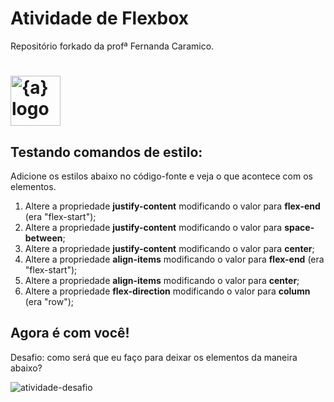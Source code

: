 # Atividade de Flexbox

Repositório forkado da profª Fernanda Caramico. 

<h1>
    <a href="https://github.com/SPTech-Atividades-de-PI/flex-box-atividade-01">
      <img align="center" width="80px" src="https://avatars.githubusercontent.com/u/46379117?v=4" img width="80" alt="{a} logo" class="img-fluid"></a>
      

## Testando comandos de estilo:

Adicione os estilos abaixo no código-fonte e veja o que acontece com os elementos.

1. Altere a propriedade **justify-content** modificando o valor para **flex-end** (era "flex-start");
1. Altere a propriedade **justify-content** modificando o valor para **space-between**;
1. Altere a propriedade **justify-content** modificando o valor para **center**;
1. Altere a propriedade **align-items** modificando o valor para **flex-end** (era "flex-start");
1. Altere a propriedade **align-items** modificando o valor para **center**;
1. Altere a propriedade **flex-direction** modificando o valor para **column** (era "row");

## Agora é com você!

Desafio: como será que eu faço para deixar os elementos da maneira abaixo?

![atividade-desafio](https://github.com/user-attachments/assets/15721745-1954-493b-8b34-894ab6e9764c)
